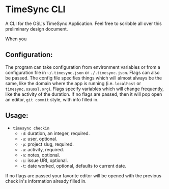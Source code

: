 TimeSync CLI
============

A CLI for the OSL's TimeSync Application.
Feel free to scribble all over this preliminary design document.


When you

Configuration:
--------------
The program can take configuration from environment variables or from a
configuration file in `~/.timesync.json` or `./.timesync.json`.
Flags can also be passed. The config file specifies things which will almost
always be the same, like the domain where the app is running (i.e. `localhost`
or `timesync.osuosl.org`). Flags specify variables which will change
frequently, like the activity of the duration. If no flags are passed, then it
will pop open an editor, `git commit` style, with info filled in.

Usage:
------

* `timesync checkin` 
	- `-d`: duration, an integer, required.
	- `-u`: user, optional.
	- `-p`: project slug, required.
	- `-a`: activity, required.
	- `-n`: notes, optional.
	- `-i`: issue URI, optional.
	- `-t`: date worked, optional, defaults to current date.

If no flags are passed your favorite editor will be opened with the previous
check in's information already filled in.

